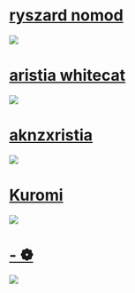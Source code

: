 
# [ryszard nomod](https://github.com/Sago140/skinhub-essa/raw/refs/heads/main/ryszard%20nomod.osk)
[![](https://i.ibb.co/xjmn3WG/screenshot012.jpg)](https://github.com/Sago140/skinhub-essa/raw/refs/heads/main/ryszard%20nomod.osk)

# [aristia whitecat](https://github.com/Sago140/skinhub-essa/raw/refs/heads/main/aristia%20whitecat.osk)
[![](https://i.postimg.cc/DzNCspGJ/screenshot013.jpg)](https://github.com/Sago140/skinhub-essa/raw/refs/heads/main/aristia%20whitecat.osk)

# [aknzxristia](https://github.com/Sago140/skinhub-essa/raw/refs/heads/main/aknzxristia.osk)
[![](https://i.postimg.cc/156fZ8BL/screenshot015.jpg)](https://github.com/Sago140/skinhub-essa/raw/refs/heads/main/aknzxristia.osk)

# [Kuromi](https://github.com/Sago140/skinhub-essa/raw/refs/heads/main/Kuromi.osk)
[![](https://i.ibb.co/74kkrNV/screenshot016.jpg)](https://github.com/Sago140/skinhub-essa/raw/refs/heads/main/Kuromi.osk)

# [- ❁](https://github.com/Sago140/sago-skins/raw/refs/heads/main/%E2%9D%81.osk)
[![](https://i.ibb.co/y538qhM/screenshot017.jpg)](https://github.com/Sago140/sago-skins/raw/refs/heads/main/%E2%9D%81.osk)
